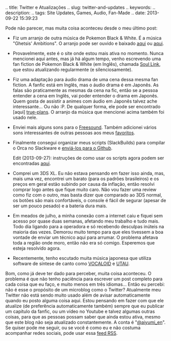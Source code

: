 .. title: Twitter e Atualizações
.. slug: twitter-and-updates
.. keywords: 
.. description: 
.. tags: Site Updates, Games, Audio, Fan-Made
.. date: 2013-09-22 15:39:23

Pode não parecer, mas muita coisa aconteceu desde o meu último post:

* Fiz um arranjo de outra música de Pokemon Black & White. É a música "Ghetsis' Ambitions". O arranjo pode ser ouvido e baixado [aqui][yt-ambitions] ou [aqui][gb-ambitions].

* Provavelmente, este é o site onde estou mais ativa no momento. Nunca mencionei aqui antes, mas já há algum tempo, venho escrevendo uma fan fiction de Pokemon Black &  White (em Inglês), chamada [Soul Link][pokemon-sl], que estou atualizando regularmente (e silenciosamente).

* Fiz uma adaptação para áudio drama de uma cena dessa mesma fan fiction. A fanfic está em Inglês, mas o áudio drama é em Japonês. As falas são praticamente as mesmas da cena na fic, então se a pessoa entender a cena em Inglês, vai poder entender o drama em Japonês. Quem gosta de assistir a animes com áudio em Japonês talvez ache interessante... Ou não :P. De qualquer forma, ele pode ser encontrado [aqui] [true-plans]. O arranjo da música que mencionei acima também foi usado nele.

* Enviei mais alguns sons para o [Freesound][myfreesound]. Também adicionei vários sons interessantes de outras pessoas aos meus [favoritos][fsbookmarks].

* Finalmente consegui organizar meus scripts (SlackBuilds) para compilar o Orca no Slackware e [enviá-los para o Github][slackbuilds].

    Edit (2013-09-27): instruções de como usar os scripts agora podem ser encontradas [aqui][orca-install].

* Comprei um 3DS XL. Eu não estava pensando em fazer isso ainda, mas, mais uma vez, encontrei um barato (para os padrões brasileiros) e os preços em geral estão subindo por causa da inflação, então resolvi comprar logo antes que fique muito caro. Não vou fazer uma review como fiz com o outro, mas basta dizer que comparado ao 3DS normal, os botões são mais confortáveis, o console é fácil de segurar (apesar de ser um pouco pesado) e a bateria dura mais.

* Em meados de julho, a minha conexão com a internet caiu e fiquei sem acesso por quase duas semanas, afetando meu trabalho e tudo mais. Todo dia ligando para a  operadora e só recebendo desculpas inúteis na maioria das vezes. Demorou muito tempo para que eles tivessem a boa vontade de enviar um técnico aqui para arrumar. O problema afetava toda a região onde moro, então não era só comigo. Esperemos que esteja resolvido agora.

* Recentemente, tenho escutado muita música japonesa que utiliza software de síntese de canto como [VOCALOID][voca-pt] e [UTAU][uta-pt].

Bom, como já deve ter dado para perceber, muita coisa aconteceu. O problema é que não tenho paciência para escrever um post completo para cada coisa que eu faço, e muito menos em três idiomas... Então eu percebi: não é esse o propósito de um microblog como o Twitter? Atualmente meu Twitter não está sendo muito usado além de avisar automaticamente quando eu posto alguma coisa aqui. Estou pensando em fazer com que ele atualize (de preferência automaticamente também) sempre que eu publicar um capítulo da fanfic, ou um vídeo no Youtube e talvez algumas outras coisas, para que as pessoas possam saber que ainda estou ativa, mesmo que este blog não seja atualizado constantemente. A conta é "[@aiyumi_en][twitter-en]". Se quiser pode me seguir, ou se você é como eu e não costuma acompanhar redes sociais, pode usar essa [feed RSS][twitter-rss].

[pokemon-sl]: http://www.fanfiction.net/s/8853146/1/
[yt-ambitions]: http://www.youtube.com/watch?v=5eUh9bHd7aM
[gb-ambitions]: https://gobblin.se/u/aiyumi/m/pokemon-bw-arrange-of-ghetsis-ambitions-motif-xf/
[true-plans]: https://gobblin.se/u/aiyumi/m/psl-ch004-true-plans/
[myfreesound]: http://www.freesound.org/people/Aiyumi/
[fsbookmarks]: http://www.freesound.org/people/Aiyumi/bookmarks/
[voca-pt]: http://pt.wikipedia.org/wiki/Vocaloid
[slackbuilds]: https://github.com/aiyumi/slackware-scripts
[orca-install]: http://aiyumi.warpstar.net/pt/blog/installing-orca-on-slackware-14-0
[uta-pt]: http://www.vocaloidbrasil.com/utau/sobre-utau/o-que-e-utau/
[twitter-en]: https://twitter.com/aiyumi_en
[twitter-rss]: http://www.rssitfor.me/getrss?name=aiyumi_en